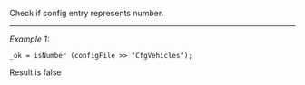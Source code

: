 Check if config entry represents number.


---
*Example 1:*
```sqf
_ok = isNumber (configFile >> "CfgVehicles");
```

Result is false